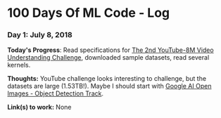 # 100 Days Of ML Code - Log

### Day 1: July 8, 2018

**Today's Progress**: Read specifications for [The 2nd YouTube-8M Video Understanding Challenge](https://www.kaggle.com/c/youtube8m-2018/data), downloaded sample datasets, read several kernels.

**Thoughts:** YouTube challenge looks interesting to challenge, but the datasets are large (1.53TB!). Maybe I should start with [Google AI Open Images - Object Detection Track](https://www.kaggle.com/c/google-ai-open-images-object-detection-track).

**Link(s) to work:** None
